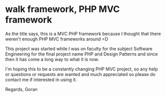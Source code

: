 walk framework, PHP MVC framework
=======

As the title says, this is a MVC PHP framework because I thought that there weren't enough PHP MVC frameworks around =D

This project was started while I was on faculty for the subject Software Engineering for the final project name PHP and Design Patterns and since then it has come a long way to what it is now.

I'm hoping this to be a constantly changing PHP MVC project, so any help or questions or requests are wanted and much appreciated so please do contact me if interested in using it.

Regards,
Goran 